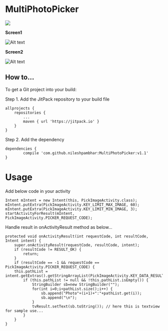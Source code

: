 # MultiPhotoPicker

[![](https://jitpack.io/v/nileshpambhar/MultiPhotoPicker.svg)](https://jitpack.io/#nileshpambhar/MultiPhotoPicker)


**Screen1**

![Alt text](https://github.com/nileshpambhar/MultiPhotoPicker/blob/master/Screenshots/Screen1.png "Album list")

**Screen2**

![Alt text](https://github.com/nileshpambhar/MultiPhotoPicker/blob/master/Screenshots/Screen2.png "Photo list")

## How to...

To get a Git project into your build:

Step 1. Add the JitPack repository to your build file

	allprojects {
		repositories {
			...
			maven { url 'https://jitpack.io' }
		}
	}
  
  Step 2. Add the dependency
  
  	dependencies {
	        compile 'com.github.nileshpambhar:MultiPhotoPicker:v1.1'
	}


# Usage 
Add below code in your activity
 	
	Intent mIntent = new Intent(this, PickImageActivity.class);
	mIntent.putExtra(PickImageActivity.KEY_LIMIT_MAX_IMAGE, 60);
	mIntent.putExtra(PickImageActivity.KEY_LIMIT_MIN_IMAGE, 3);
	startActivityForResult(mIntent, PickImageActivity.PICKER_REQUEST_CODE);
	
Handle result in onActivityResult method as below...

	protected void onActivityResult(int requestCode, int resultCode, Intent intent) {
        super.onActivityResult(requestCode, resultCode, intent);
        if (resultCode != RESULT_OK) {
            return;
        }
        if (resultCode == -1 && requestCode == PickImageActivity.PICKER_REQUEST_CODE) {
	    this.pathList = intent.getExtras().getStringArrayList(PickImageActivity.KEY_DATA_RESULT);
            if (this.pathList != null && !this.pathList.isEmpty()) {
                StringBuilder sb=new StringBuilder("");
                for(int i=0;i<pathList.size();i++) {
                    sb.append("Photo"+(i+1)+":"+pathList.get(i));
                    sb.append("\n");
                }
                tvResult.setText(sb.toString()); // here this is textview for sample use...
            }
        }
    }
	

